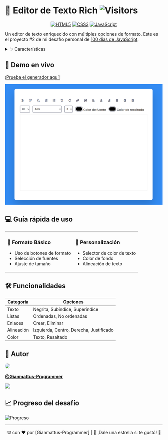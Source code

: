 # 📝 Editor de Texto Rich ![Visitors](https://img.shields.io/badge/dynamic/json?color=informational&label=Visitantes&query=value&url=https://api.countapi.xyz/hit/Gianmattus-Programmer/rich-editor)

<div align="center">

[![HTML5](https://img.shields.io/badge/HTML5-E34F26?style=for-the-badge&logo=html5&logoColor=white)](https://developer.mozilla.org/es/docs/Web/HTML)
[![CSS3](https://img.shields.io/badge/CSS3-1572B6?style=for-the-badge&logo=css3&logoColor=white)](https://developer.mozilla.org/es/docs/Web/CSS)
[![JavaScript](https://img.shields.io/badge/JavaScript-F7DF1E?style=for-the-badge&logo=javascript&logoColor=black)](https://developer.mozilla.org/es/docs/Web/JavaScript)

</div>

Un editor de texto enriquecido con múltiples opciones de formato. Este es el proyecto #2 de mi desafío personal de [100 días de JavaScript](#).

<details>
<summary>✨ Características</summary>

- 📝 Formato de texto (negrita, subíndice, superíndice)
- 📋 Listas ordenadas y desordenadas
- ↩️ Deshacer/Rehacer cambios
- 🔗 Insertar/eliminar enlaces
- ⚡ Alineación de texto
- 🎨 Personalización de colores
- 📊 Diferentes tamaños y tipos de fuente
- 📱 Diseño responsivo

</details>

## 🚀 Demo en vivo

[¡Prueba el generador aquí!](#) 

![Screenshot](screenshot.png)

## 💻 Guía rápida de uso

<table>
<tr>
<td>

### 📝 Formato Básico
- Uso de botones de formato
- Selección de fuentes
- Ajuste de tamaño

</td>
<td>

### 🎨 Personalización
- Selector de color de texto
- Color de fondo
- Alineación de texto

</td>
</tr>
</table>

## 🛠️ Funcionalidades

| Categoría | Opciones |
|-----------|----------|
| Texto | Negrita, Subíndice, Superíndice |
| Listas | Ordenadas, No ordenadas |
| Enlaces | Crear, Eliminar |
| Alineación | Izquierda, Centro, Derecha, Justificado |
| Color | Texto, Resaltado |

## 🌟 Autor

<img src="https://avatars.githubusercontent.com/Gianmattus-Programmer" width="100" style="border-radius: 50%;">

**[@Gianmattus-Programmer](https://github.com/Gianmattus-Programmer)**

<a href="https://www.buymeacoffee.com/gianmattus">
  <img src="https://img.buymeacoffee.com/button-api/?text=Apoya mi trabajo&emoji=☕&slug=gianmattus&button_colour=FFDD00&font_colour=000000&font_family=Cookie&outline_colour=000000&coffee_colour=ffffff" />
</a>

## 📈 Progreso del desafío
![Progreso](https://progress-bar.dev/2/?scale=100&title=días&width=500&color=babaca&suffix=%)

---
<div align="center">
⌨️ con ❤️ por [Gianmattus-Programmer] | 🌟 ¡Dale una estrella si te gustó! 🌟
</div>
